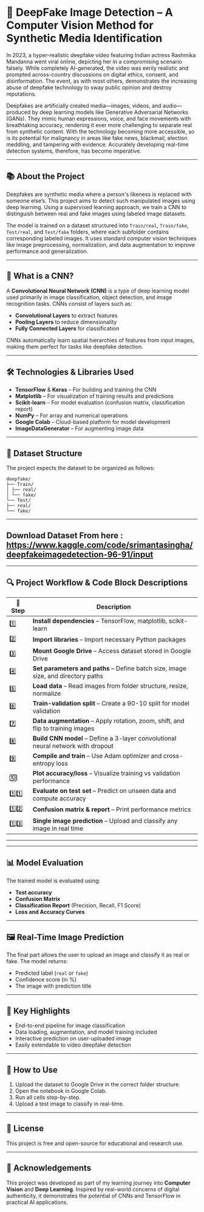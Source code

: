 # 🧠 DeepFake Image Detection – A Computer Vision Method for Synthetic Media Identification

In 2023, a hyper-realistic deepfake video featuring Indian actress Rashmika Mandanna went viral online, depicting her in a compromising scenario falsely. While completely AI-generated, the video was eerily realistic and prompted across-country discussions on digital ethics, consent, and disinformation. The event, as with most others, demonstrates the increasing abuse of deepfake technology to sway public opinion and destroy reputations.

Deepfakes are artificially created media—images, videos, and audio—produced by deep learning models like Generative Adversarial Networks (GANs). They mimic human expressions, voice, and face movements with breathtaking accuracy, rendering it ever more challenging to separate real from synthetic content. With the technology becoming more accessible, so is its potential for malignancy in areas like fake news, blackmail, election meddling, and tampering with evidence. Accurately developing real-time detection systems, therefore, has become imperative.

---

## 📚 About the Project

Deepfakes are synthetic media where a person's likeness is replaced with someone else’s. This project aims to detect such manipulated images using deep learning. Using a supervised learning approach, we train a CNN to distinguish between real and fake images using labeled image datasets.

The model is trained on a dataset structured into `Train/real`, `Train/fake`, `Test/real`, and `Test/fake` folders, where each subfolder contains corresponding labeled images. It uses standard computer vision techniques like image preprocessing, normalization, and data augmentation to improve performance and generalization.

---

## 🧠 What is a CNN?

A **Convolutional Neural Network (CNN)** is a type of deep learning model used primarily in image classification, object detection, and image recognition tasks. CNNs consist of layers such as:
- **Convolutional Layers** to extract features
- **Pooling Layers** to reduce dimensionality
- **Fully Connected Layers** for classification

CNNs automatically learn spatial hierarchies of features from input images, making them perfect for tasks like deepfake detection.

---

## 🛠️ Technologies & Libraries Used

- **TensorFlow** & **Keras** – For building and training the CNN  
- **Matplotlib** – For visualization of training results and predictions  
- **Scikit-learn** – For model evaluation (confusion matrix, classification report)  
- **NumPy** – For array and numerical operations  
- **Google Colab** – Cloud-based platform for model development  
- **ImageDataGenerator** – For augmenting image data  

---

## 📁 Dataset Structure

The project expects the dataset to be organized as follows:

```
deepfake/
├── Train/
│ ├── real/
│ └── fake/
└── Test/
├── real/
└── fake/
```  
---
Download Dataset From here :  https://www.kaggle.com/code/srimantasingha/deepfakeimagedetection-96-91/input
--- 
---

## 🔍 Project Workflow & Code Block Descriptions

| 🔢 Step | Description |
|--------|-------------|
| 1️⃣ | **Install dependencies** – TensorFlow, matplotlib, scikit-learn |
| 2️⃣ | **Import libraries** – Import necessary Python packages |
| 3️⃣ | **Mount Google Drive** – Access dataset stored in Google Drive |
| 4️⃣ | **Set parameters and paths** – Define batch size, image size, and directory paths |
| 5️⃣ | **Load data** – Read images from folder structure, resize, normalize |
| 6️⃣ | **Train-validation split** – Create a 90-10 split for model validation |
| 7️⃣ | **Data augmentation** – Apply rotation, zoom, shift, and flip to training images |
| 8️⃣ | **Build CNN model** – Define a 3-layer convolutional neural network with dropout |
| 9️⃣ | **Compile and train** – Use Adam optimizer and cross-entropy loss |
| 🔟 | **Plot accuracy/loss** – Visualize training vs validation performance |
| 1️⃣1️⃣ | **Evaluate on test set** – Predict on unseen data and compute accuracy |
| 1️⃣2️⃣ | **Confusion matrix & report** – Print performance metrics |
| 1️⃣3️⃣ | **Single image prediction** – Upload and classify any image in real time |

---

---

## 📊 Model Evaluation

The trained model is evaluated using:
- **Test accuracy**
- **Confusion Matrix**
- **Classification Report** (Precision, Recall, F1 Score)
- **Loss and Accuracy Curves**

---

## 🖼️ Real-Time Image Prediction

The final part allows the user to upload an image and classify it as real or fake. The model returns:
- Predicted label (`real` or `fake`)
- Confidence score (in %)
- The image with prediction title

---

## 📌 Key Highlights

- End-to-end pipeline for image classification  
- Data loading, augmentation, and model training included  
- Interactive prediction on user-uploaded image  
- Easily extendable to video deepfake detection  

---

## 🚀 How to Use

1. Upload the dataset to Google Drive in the correct folder structure.  
2. Open the notebook in Google Colab.  
3. Run all cells step-by-step.  
4. Upload a test image to classify in real-time.  

---

## 📎 License

This project is free and open-source for educational and research use.

---

## 🙌 Acknowledgements

This project was developed as part of my learning journey into **Computer Vision** and **Deep Learning**. Inspired by real-world concerns of digital authenticity, it demonstrates the potential of CNNs and TensorFlow in practical AI applications.

